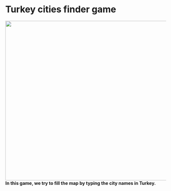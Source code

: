 # Turkey cities finder game

<img align="left" height="500" width="1000" src="https://www.guideoftheworld.net/map/turkey/turkey_map_city_limits.png"/>

**In this game, we try to fill the map by typing the city names in Turkey.**
